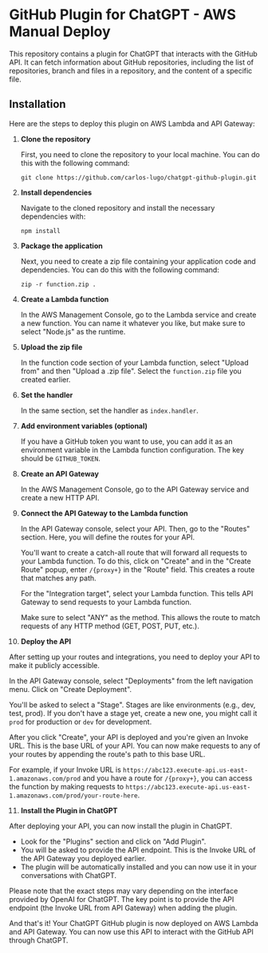 # GitHub Plugin for ChatGPT - AWS Manual Deploy

This repository contains a plugin for ChatGPT that interacts with the GitHub API. It can fetch information about GitHub repositories, including the list of repositories, branch and files in a repository, and the content of a specific file.

## Installation

Here are the steps to deploy this plugin on AWS Lambda and API Gateway:

1. **Clone the repository**

   First, you need to clone the repository to your local machine. You can do this with the following command:

   ```
   git clone https://github.com/carlos-lugo/chatgpt-github-plugin.git
   ```

2. **Install dependencies**

   Navigate to the cloned repository and install the necessary dependencies with:

   ```
   npm install
   ```

3. **Package the application**

   Next, you need to create a zip file containing your application code and dependencies. You can do this with the following command:

   ```
   zip -r function.zip .
   ```

4. **Create a Lambda function**

   In the AWS Management Console, go to the Lambda service and create a new function. You can name it whatever you like, but make sure to select "Node.js" as the runtime.

5. **Upload the zip file**

   In the function code section of your Lambda function, select "Upload from" and then "Upload a .zip file". Select the `function.zip` file you created earlier.

6. **Set the handler**

   In the same section, set the handler as `index.handler`.

7. **Add environment variables (optional)**

   If you have a GitHub token you want to use, you can add it as an environment variable in the Lambda function configuration. The key should be `GITHUB_TOKEN`.

8. **Create an API Gateway**

   In the AWS Management Console, go to the API Gateway service and create a new HTTP API. 


9. **Connect the API Gateway to the Lambda function**

   In the API Gateway console, select your API. Then, go to the "Routes" section. Here, you will define the routes for your API. 

   You'll want to create a catch-all route that will forward all requests to your Lambda function. To do this, click on "Create" and in the "Create Route" popup, enter `/{proxy+}` in the "Route" field. This creates a route that matches any path.

   For the "Integration target", select your Lambda function. This tells API Gateway to send requests to your Lambda function. 

   Make sure to select "ANY" as the method. This allows the route to match requests of any HTTP method (GET, POST, PUT, etc.).

10. **Deploy the API**

   After setting up your routes and integrations, you need to deploy your API to make it publicly accessible.

   In the API Gateway console, select "Deployments" from the left navigation menu. Click on "Create Deployment". 

   You'll be asked to select a "Stage". Stages are like environments (e.g., dev, test, prod). If you don't have a stage yet, create a new one, you might call it `prod` for production or `dev` for development.

   After you click "Create", your API is deployed and you're given an Invoke URL. This is the base URL of your API. You can now make requests to any of your routes by appending the route's path to this base URL.

   For example, if your Invoke URL is `https://abc123.execute-api.us-east-1.amazonaws.com/prod` and you have a route for `/{proxy+}`, you can access the function by making requests to `https://abc123.execute-api.us-east-1.amazonaws.com/prod/your-route-here`.

11. **Install the Plugin in ChatGPT**

   After deploying your API, you can now install the plugin in ChatGPT.

   - Look for the "Plugins" section and click on "Add Plugin".
   - You will be asked to provide the API endpoint. This is the Invoke URL of the API Gateway you deployed earlier.
   - The plugin will be automatically installed and you can now use it in your conversations with ChatGPT.

   Please note that the exact steps may vary depending on the interface provided by OpenAI for ChatGPT. The key point is to provide the API endpoint (the Invoke URL from API Gateway) when adding the plugin.

And that's it! Your ChatGPT GitHub plugin is now deployed on AWS Lambda and API Gateway. You can now use this API to interact with the GitHub API through ChatGPT.
